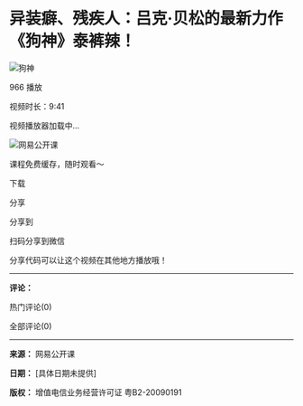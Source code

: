 # 异装癖、残疾人：吕克·贝松的最新力作《狗神》泰裤辣！

![狗神](http://dingyue.ws.126.net/2024/0317/b31f688aj00sah194000jd000910091p.jpg)

966 播放

视频时长：9:41

视频播放器加载中...

![网易公开课](https://open-image.ws.126.net/open-h5uploadfile/head-logo-190916.png)

课程免费缓存，随时观看～

下载

分享

分享到

扫码分享到微信

分享代码可以让这个视频在其他地方播放哦！

---

**评论：**

热门评论(0)

全部评论(0)

---

**来源：** 网易公开课

**日期：** [具体日期未提供]

**版权：** 增值电信业务经营许可证 粤B2-20090191
<!-- tcd_original_link https://open.163.com/newview/movie/free?pid=SIL2HN8M8&mid=CIL2HN8N6 -->
